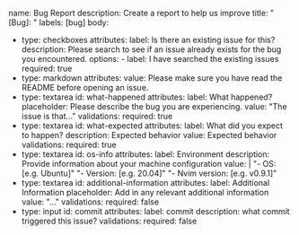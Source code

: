 name: Bug Report
description: Create a report to help us improve
title: "[Bug]: "
labels: [bug]
body:
  - type: checkboxes
    attributes:
      label: Is there an existing issue for this?
      description: Please search to see if an issue already exists for the bug you encountered.
      options:
        - label: I have searched the existing issues
          required: true
  - type: markdown
    attributes:
      value: Please make sure you have read the README before opening an issue.
  - type: textarea
    id: what-happened
    attributes:
      label: What happened?
      placeholder: Please describe the bug you are experiencing.
      value: "The issue is that..."
    validations:
      required: true
  - type: textarea
    id: what-expected
    attributes:
      label: What did you expect to happen?
      description: Expected behavior
      value: Expected behavior
    validations:
      required: true
  - type: textarea
    id: os-info
    attributes:
      label: Environment
      description: Provide information about your machine configuration
      value: |
        "- OS: [e.g. Ubuntu]"
        "- Version: [e.g. 20.04]"
        "- Nvim version: [e.g. v0.9.1]"
  - type: textarea
    id: additional-information
    attributes:
      label: Additional Information
      placeholder: Add in any relevant additional information
      value: "..."
    validations:
      required: false
  - type: input
    id: commit
    attributes:
      label: commit
      description: what commit triggered this issue?
    validations:
      required: false

